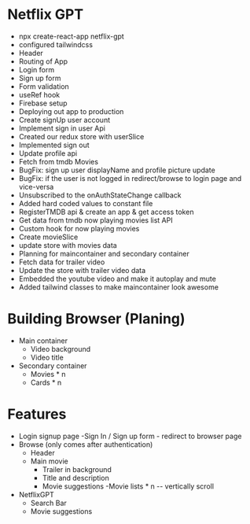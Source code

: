 # Netflix GPT

- npx create-react-app netflix-gpt
- configured tailwindcss
- Header
- Routing of App
- Login form
- Sign up form
- Form validation
- useRef hook
- Firebase setup
- Deploying out app to production
- Create signUp user account
- Implement sign in user Api
- Created our redux store with userSlice
- Implemented sign out
- Update profile api
- Fetch from tmdb Movies
- BugFix: sign up user displayName and profile picture update
- BugFix: if the user is not logged in redirect/browse to login page and vice-versa
- Unsubscribed to the onAuthStateChange callback
- Added hard coded values to constant file
- RegisterTMDB api & create an app & get access token
- Get data from tmdb now playing movies list API
- Custom hook for now playing movies
- Create movieSlice
- update store with movies data
- Planning for maincontainer and secondary container
- Fetch data for trailer video
- Update the store with trailer video data
- Embedded the youtube video and make it autoplay and mute
- Added tailwind classes to make maincontainer look awesome

# Building Browser (Planing)
- Main container
  - Video background
  - Video title
- Secondary container
  - Movies * n
  - Cards * n


# Features
- Login signup page
  -Sign In / Sign up form - redirect to browser page
- Browse (only comes after authentication)
  - Header
  - Main movie
    - Trailer in background
    - Title and description
    - Movie suggestions
      -Movie lists * n -- vertically scroll
- NetflixGPT
  - Search Bar
  - Movie suggestions